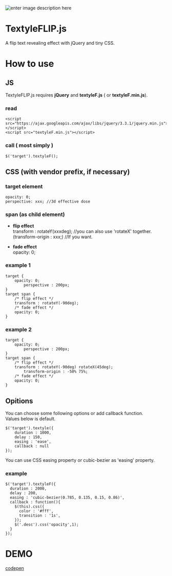 ![enter image description here](https://user-images.githubusercontent.com/38127448/51084054-3a60bf00-1767-11e9-9683-3dd3e2907d11.gif)

# TextyleFLIP.js

A flip text revealing effect with jQuery and tiny CSS.

# How to use

## JS

TextyleFLIP.js requires **jQuery** and **textyleF.js** ( or **textyleF.min.js**).  

### read

	<script src="https://ajax.googleapis.com/ajax/libs/jquery/3.3.1/jquery.min.js"></script>
	<script src="textyleF.min.js"></script>
	
### call ( most simply )

	$('target').textyleF();

## CSS (with vendor prefix, if necessary)

 ### target element  

	opacity: 0;  
	perspective: xxx; //3d effective dose

### span (as child element)

 - **flip effect**  
		transform : rotateY(xxxdeg);  //you can also use 'rotateX' together.  
		(transform-origin : xxx;) //If you want.  
    	
 - **fade effect**  
		opacity: 0;

### example 1
    target {
    	opacity: 0;
			perspective : 200px;
    }
    target span {
    	/* flip effect */
    	transform : rotateY(-90deg);
    	/* fade effect */
    	opacity: 0;
    }

### example 2
    target {
    	opacity: 0;
			perspective : 200px;
    }
    target span {
    	/* flip effect */
    	transform : rotateY(-90deg) rotateX(45deg);
			transform-origin : -50% 75%;
    	/* fade effect */
    	opacity: 0;
    }

## Opitions

You can choose some following options or add callback function.  
Values below is default.

	$('target').textyle({
		duration : 1000,
		delay : 150,
		easing : 'ease',
		callback : null
	});

You can use CSS easing property or cubic-bezier as 'easing' property.

### example

    $('target').textyleF({
      duration : 2000,
      delay : 200,
      easing : 'cubic-bezier(0.785, 0.135, 0.15, 0.86)',
      callback : function(){
        $(this).css({
          color : '#fff',
          transition : '1s',
        });
        $('.desc').css('opacity',1);
      }
    });

# DEMO

 [codepen](https://codepen.io/mycreatesite/pen/OrZVem)